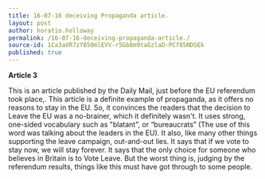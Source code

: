 ```yaml
---
title: 16-07-16 deceiving Propaganda article.
layout: post
author: horatio.holloway
permalink: /16-07-16-deceiving-propaganda-article./
source-id: 1Ca3aVR7zY850mlEVV-r5Gb8m9taGzlaD-PCf85NDSEk
published: true
---
```

**Article 3**

This is an article published by the Daily Mail, just before the EU referendum took place,. This article is a definite example of propaganda, as it offers no reasons to stay in the EU. So, it convinces the readers that the decision to Leave the EU was a no-brainer, which it definitely wasn't. It uses strong, one-sided vocabulary such as "blatant", or “bureaucrats” (The use of this word was talking about the leaders in the EU). It also, like many other things supporting the leave campaign, out-and-out lies. It says that if we vote to stay now, we will stay forever. It says that the only choice for someone who believes in Britain is to Vote Leave. But the worst thing is, judging by the referendum results, things like this must have got through to some people.

